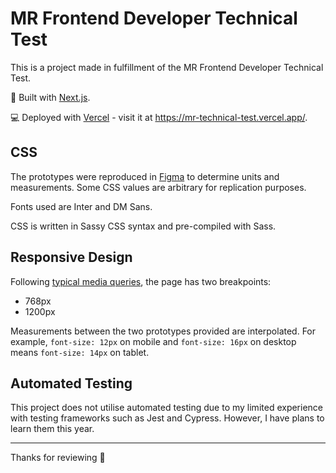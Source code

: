 # MR Frontend Developer Technical Test

This is a project made in fulfillment of the MR Frontend Developer Technical Test.

🚀 Built with [Next.js](https://nextjs.org/).

💻 Deployed with [Vercel](https://vercel.com/) - visit it at <https://mr-technical-test.vercel.app/>.

## CSS

The prototypes were reproduced in [Figma](https://www.figma.com/file/duyxFFgA3awlQvnTitU11P/MR-Technical-Interview?node-id=0%3A1) to determine units and measurements. Some CSS values are arbitrary for replication purposes.

Fonts used are Inter and DM Sans.

CSS is written in Sassy CSS syntax and pre-compiled with Sass.

## Responsive Design

Following [typical media queries](https://www.w3schools.com/howto/howto_css_media_query_breakpoints.asp), the page has two breakpoints:

- 768px
- 1200px

Measurements between the two prototypes provided are interpolated. For example, `font-size: 12px` on mobile and `font-size: 16px` on desktop means `font-size: 14px` on tablet.

## Automated Testing

This project does not utilise automated testing due to my limited experience with testing frameworks such as Jest and Cypress. However, I have plans to learn them this year.

---

Thanks for reviewing 🙏
